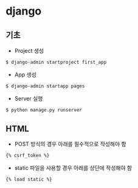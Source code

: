 # django

## 기초

- Project 생성

```bash
$ django-admin startproject first_app
```

- App 생성

```bash
$ django-admin startapp pages
```

- Server 실행

```bash
$ python manage.py runserver
```



## HTML

- POST 방식의 경우 아래를 필수적으로 작성해야 함

```html
{% csrf_token %}
```

- static 파일을 사용할 경우 아래를 상단에 작성해야 함

```html
{% load static %}
```



